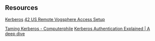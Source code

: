 ## Resources
[Kerberos](https://www.roguelynn.com/words/explain-like-im-5-kerberos/?fbclid=IwAR25Mf4XjM1teYggK_4XNe9keDd3LC1jKWbstLcs_ibvgZEV_gOcyrq_xtE)
[42 US Remote Vogsphere Access Setup](https://github.com/hanuprateek/42_US_vogsphere_access)

[Taming Kerberos - Computerphile](https://www.youtube.com/watch?v=qW361k3-BtU)
[Kerberos Authentication Explained | A deep dive](https://www.youtube.com/watch?v=5N242XcKAsM)
